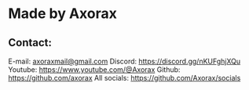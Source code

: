 # Made by Axorax

## Contact:

E-mail: axoraxmail@gmail.com
Discord: https://discord.gg/nKUFghjXQu
Youtube: https://www.youtube.com/@Axorax
Github: https://github.com/axorax
All socials: https://github.com/Axorax/socials
